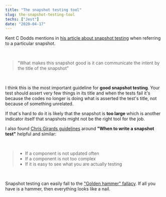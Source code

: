```yaml
---
title: "The snapshot testing tool"
slug: the-snapshot-testing-tool
techs: ["Jest"]
date: "2020-04-17"
---
```


Kent C Dodds mentions in [his article about snapshot testing](https://kentcdodds.com/blog/effective-snapshot-testing) when referring to a particular snapshot.

<br/>

> "What makes this snapshot good is it can communicate the intent by the title of the snapshot"

<br/>

I think this is the most important guideline for **good snapshot testing**. Your test should assert very few things in its title and when the tests fail it's because the codes no longer is doing what is asserted the test's title, not because of something unrelated.

If that's hard to do it is likely that the snapshot is **too large** which is another indicator itself that snapshots might not be the right tool for the job.

I also found [Chris Girards guidelines](https://medium.com/javascript-in-plain-english/should-i-be-writing-snapshot-tests-47da13a62085) around **"When to write a snapshot test"** helpful and similar:

<br/>

> <ul><li>If a component is not updated often</li> <li>If a component is not too complex</li> <li>If it is easy to see what you are actually testing</li></ul>

<br/>

Snapshot testing can easily fall to the ["Golden hammer" fallacy](https://en.wikipedia.org/wiki/Law_of_the_instrument). If all you have is a hammer, then everything looks like a nail.

